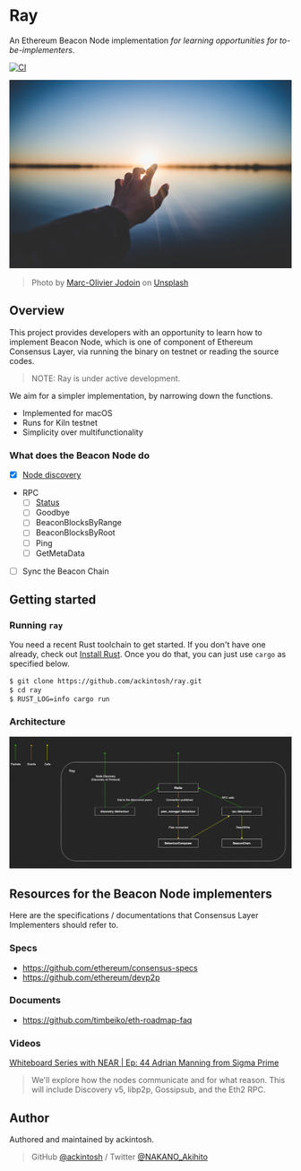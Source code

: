 # Ray

An Ethereum Beacon Node implementation _for learning opportunities for to-be-implementers_.

[![CI](https://github.com/ackintosh/ray/actions/workflows/ci.yml/badge.svg)](https://github.com/ackintosh/ray/actions/workflows/ci.yml)

![banner image](https://raw.githubusercontent.com/ackintosh/ray/898488c66bf520a5df71a8d28c562b12355af9ee/banner.jpeg)

> Photo by [Marc-Olivier Jodoin](https://unsplash.com/@marcojodoin?utm_source=unsplash&utm_medium=referral&utm_content=creditCopyText) on [Unsplash](https://unsplash.com/?utm_source=unsplash&utm_medium=referral&utm_content=creditCopyText)

## Overview

This project provides developers with an opportunity to learn how to implement Beacon Node, which is one of component of Ethereum Consensus Layer, via running the binary on testnet or reading the source codes. 

> NOTE: Ray is under active development.

We aim for a simpler implementation, by narrowing down the functions.

- Implemented for macOS
- Runs for Kiln testnet
- Simplicity over multifunctionality

### What does the Beacon Node do

- [x] [Node discovery](https://github.com/ethereum/consensus-specs/blob/dev/specs/phase0/p2p-interface.md#the-discovery-domain-discv5)
- RPC
  - [ ] [Status](https://github.com/ethereum/consensus-specs/blob/dev/specs/phase0/p2p-interface.md#status)
  - [ ] Goodbye
  - [ ] BeaconBlocksByRange
  - [ ] BeaconBlocksByRoot
  - [ ] Ping
  - [ ] GetMetaData
- [ ] Sync the Beacon Chain

## Getting started

### Running `ray`

You need a recent Rust toolchain to get started. If you don't have one already, check out [Install Rust](https://www.rust-lang.org/tools/install). Once you do that, you can just use `cargo` as specified below.

```shell
$ git clone https://github.com/ackintosh/ray.git
$ cd ray
$ RUST_LOG=info cargo run
```

### Architecture

![Architecture](https://raw.githubusercontent.com/ackintosh/ray/f285b1f1df4f28a9e6aca9ca1d35b00661210ad6/diagrams/architecture.png)

## Resources for the Beacon Node implementers

Here are the specifications / documentations that Consensus Layer Implementers should refer to.

### Specs

- https://github.com/ethereum/consensus-specs
- https://github.com/ethereum/devp2p

### Documents

- https://github.com/timbeiko/eth-roadmap-faq

### Videos

[Whiteboard Series with NEAR | Ep: 44 Adrian Manning from Sigma Prime](https://www.youtube.com/watch?v=XvWf6QMBO6k)  
> We'll explore how the nodes communicate and for what reason. This will include Discovery v5, libp2p, Gossipsub, and the Eth2 RPC.

## Author

Authored and maintained by ackintosh.

> GitHub [@ackintosh](https://github.com/ackintosh) / Twitter [@NAKANO_Akihito](https://twitter.com/NAKANO_Akihito)
